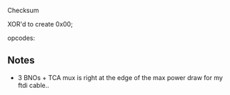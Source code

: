


Checksum

XOR'd to create 0x00;

opcodes:


## Notes

* 3 BNOs + TCA mux is right at the edge of the max power draw for my ftdi cable..

